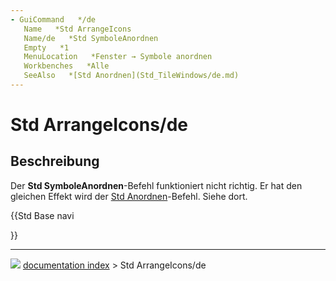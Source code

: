```yaml
---
- GuiCommand   */de
   Name   *Std ArrangeIcons
   Name/de   *Std SymboleAnordnen
   Empty   *1
   MenuLocation   *Fenster → Symbole anordnen
   Workbenches   *Alle
   SeeAlso   *[Std Anordnen](Std_TileWindows/de.md)
---
```


# Std ArrangeIcons/de

## Beschreibung

Der **Std SymboleAnordnen**-Befehl funktioniert nicht richtig. Er hat den gleichen Effekt wird der [Std Anordnen](Std_TileWindows/de.md)-Befehl. Siehe dort.





{{Std Base navi

}}



---
![](images/Right_arrow.png) [documentation index](../README.md) > Std ArrangeIcons/de
